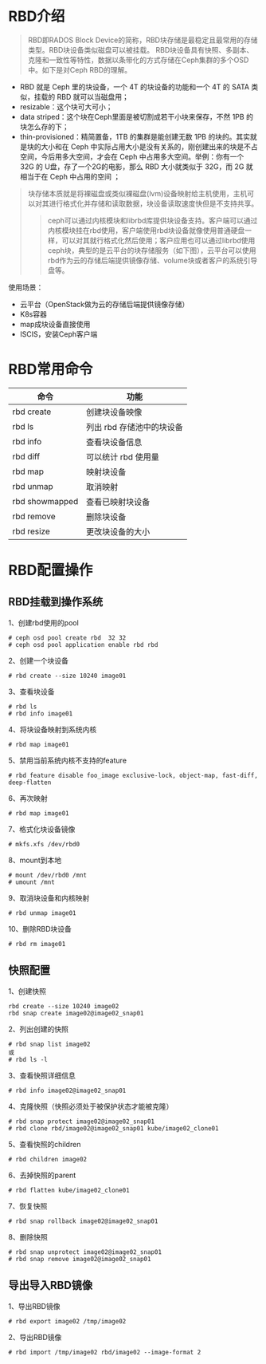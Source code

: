 # RBD介绍
> RBD即RADOS Block Device的简称，RBD块存储是最稳定且最常用的存储类型。RBD块设备类似磁盘可以被挂载。 RBD块设备具有快照、多副本、克隆和一致性等特性，数据以条带化的方式存储在Ceph集群的多个OSD中。如下是对Ceph RBD的理解。
- RBD 就是 Ceph 里的块设备，一个 4T 的块设备的功能和一个 4T 的 SATA 类似，挂载的 RBD 就可以当磁盘用；
- resizable：这个块可大可小；
- data striped：这个块在Ceph里面是被切割成若干小块来保存，不然 1PB 的块怎么存的下；
- thin-provisioned：精简置备，1TB 的集群是能创建无数 1PB 的块的。其实就是块的大小和在 Ceph 中实际占用大小是没有关系的，刚创建出来的块是不占空间，今后用多大空间，才会在 Ceph 中占用多大空间。举例：你有一个 32G 的 U盘，存了一个2G的电影，那么 RBD 大小就类似于 32G，而 2G 就相当于在 Ceph 中占用的空间  ；

>块存储本质就是将裸磁盘或类似裸磁盘(lvm)设备映射给主机使用，主机可以对其进行格式化并存储和读取数据，块设备读取速度快但是不支持共享。
>>ceph可以通过内核模块和librbd库提供块设备支持。客户端可以通过内核模块挂在rbd使用，客户端使用rbd块设备就像使用普通硬盘一样，可以对其就行格式化然后使用；客户应用也可以通过librbd使用ceph块，典型的是云平台的块存储服务（如下图），云平台可以使用rbd作为云的存储后端提供镜像存储、volume块或者客户的系统引导盘等。

使用场景：

- 云平台（OpenStack做为云的存储后端提供镜像存储）
- K8s容器
- map成块设备直接使用
- ISCIS，安装Ceph客户端
# RBD常用命令
| 命令 | 功能 | 
| ------ | ------ | 
| rbd create | 创建块设备映像 | 
| rbd ls  | 列出 rbd 存储池中的块设备 | 
| rbd info  | 查看块设备信息 |
| rbd diff  | 可以统计 rbd 使用量 |
| rbd map  | 映射块设备 |
| rbd unmap | 取消映射 |
| rbd showmapped  | 查看已映射块设备 |
| rbd remove  | 删除块设备 |
| rbd resize  | 更改块设备的大小 |
# RBD配置操作
## RBD挂载到操作系统
1、创建rbd使用的pool
```
# ceph osd pool create rbd  32 32
# ceph osd pool application enable rbd rbd 

```
2、创建一个块设备
```
# rbd create --size 10240 image01 
```
3、查看块设备
```
# rbd ls
# rbd info image01
```
4、将块设备映射到系统内核
```
# rbd map image01 
```
5、禁用当前系统内核不支持的feature
```
# rbd feature disable foo_image exclusive-lock, object-map, fast-diff, deep-flatten
```
6、再次映射
```
# rbd map image01 
```
7、格式化块设备镜像
```
# mkfs.xfs /dev/rbd0
```
8、mount到本地
```
# mount /dev/rbd0 /mnt
# umount /mnt
```
9、取消块设备和内核映射
```
# rbd unmap image01 
```
10、删除RBD块设备
```
# rbd rm image01
```
## 快照配置
1、创建快照
```
rbd create --size 10240 image02
rbd snap create image02@image02_snap01
```
2、列出创建的快照
```
# rbd snap list image02
或
# rbd ls -l
```
3、查看快照详细信息
```
# rbd info image02@image02_snap01
```
4、克隆快照（快照必须处于被保护状态才能被克隆）
```
# rbd snap protect image02@image02_snap01
# rbd clone rbd/image02@image02_snap01 kube/image02_clone01
```
5、查看快照的children
```
# rbd children image02
```
6、去掉快照的parent
```
# rbd flatten kube/image02_clone01
```
7、恢复快照
```
# rbd snap rollback image02@image02_snap01
```
8、删除快照
```
# rbd snap unprotect image02@image02_snap01
# rbd snap remove image02@image02_snap01
```


## 导出导入RBD镜像
1、导出RBD镜像
```
# rbd export image02 /tmp/image02
```
2、导出RBD镜像
```
# rbd import /tmp/image02 rbd/image02 --image-format 2 
```
